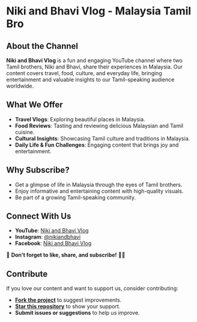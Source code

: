 # Niki and Bhavi Vlog - Malaysia Tamil Bro

## About the Channel
**Niki and Bhavi Vlog** is a fun and engaging YouTube channel where two Tamil brothers, Niki and Bhavi, share their experiences in Malaysia. Our content covers travel, food, culture, and everyday life, bringing entertainment and valuable insights to our Tamil-speaking audience worldwide.

## What We Offer
- **Travel Vlogs**: Exploring beautiful places in Malaysia.
- **Food Reviews**: Tasting and reviewing delicious Malaysian and Tamil cuisine.
- **Cultural Insights**: Showcasing Tamil culture and traditions in Malaysia.
- **Daily Life & Fun Challenges**: Engaging content that brings joy and entertainment.

## Why Subscribe?
- Get a glimpse of life in Malaysia through the eyes of Tamil brothers.
- Enjoy informative and entertaining content with high-quality visuals.
- Be part of a growing Tamil-speaking community.

## Connect With Us
- **YouTube**: [Niki and Bhavi Vlog](https://www.youtube.com/@NikiandBhavi)
- **Instagram**: [@nikiandbhavi](https://www.instagram.com/nikiandbhavi/)
- **Facebook**: [Niki and Bhavi Vlog](https://www.facebook.com/)

📢 **Don't forget to like, share, and subscribe!** 🎥🔥

## Contribute
If you love our content and want to support us, consider contributing:
- **[Fork the project](https://github.com/Malaysia)** to suggest improvements.
- **[Star this repository](https://github.com/Malaysia)** to show your support.
- **Submit issues or suggestions** to help us improve.

